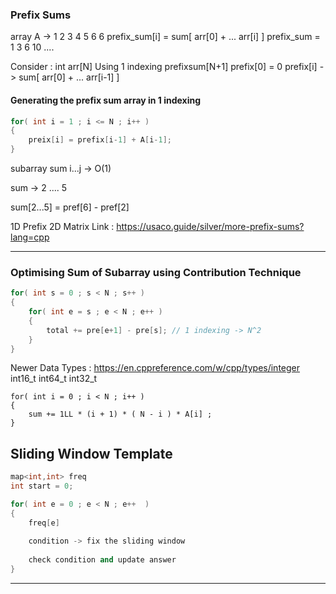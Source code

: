 
### Prefix Sums 

array
A -> 		1 2 3 4 5 6 6 
prefix_sum[i] = sum[ arr[0] + ... arr[i] ]
prefix_sum = 1 3 6 10 ....

Consider : int arr[N] 
Using 1 indexing 
prefixsum[N+1] 
prefix[0] = 0 
prefix[i] -> sum[ arr[0] + ... arr[i-1] ]

#### Generating the prefix sum array in 1 indexing
```cpp
for( int i = 1 ; i <= N ; i++ )
{
	preix[i] = prefix[i-1] + A[i-1];
}
```

subarray sum i...j -> O(1)

sum -> 2 .... 5 

sum[2...5] = pref[6] - pref[2]

1D Prefix 
2D Matrix 
Link : https://usaco.guide/silver/more-prefix-sums?lang=cpp

__________________________________________________

### Optimising Sum of Subarray using Contribution Technique
```cpp
for( int s = 0 ; s < N ; s++ )
{
	for( int e = s ; e < N ; e++ )
	{
		total += pre[e+1] - pre[s]; // 1 indexing -> N^2
	}
}
```

Newer Data Types : https://en.cppreference.com/w/cpp/types/integer
int16_t
int64_t 
int32_t 

```
for( int i = 0 ; i < N ; i++ )
{
	sum += 1LL * (i + 1) * ( N - i ) * A[i] ;
}
```

Sliding Window Template 
-----------------
```cpp
map<int,int> freq 
int start = 0;

for( int e = 0 ; e < N ; e++  )
{
	freq[e]
	
	condition -> fix the sliding window
	
	check condition and update answer 
}
```
-----------------
